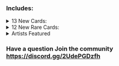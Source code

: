 ### Includes:

<details>
<summary>13 New Cards:
</summary>

|Name|Power|Health|Cost|Sigils|Tribes|
|:-|:-|:-|:-|:-|:-|
|Ace opossum|2|4| <img align="center" src="https://tinyurl.com/2p8wpx7f">| Trinket Bearer|None|
|Ash grey|2|2| <img align="center" src="https://tinyurl.com/2p8ev3yj">| Guardian|Canine|
|Clueless|2|4| <img align="center" src="https://tinyurl.com/mv6tnc5e">| Random Strike,  Random Strafe||
|crimson|5|5| <img align="center" src="https://tinyurl.com/yrt8hwxr">| Frozen Away|None|
|Doggo Hank|1|5| <img align="center" src="https://tinyurl.com/42jumw7s">| Guardian|Canine|
|EGG|0|1| <img align="center" src="https://tinyurl.com/2p8ev3yj">| Bellist||
|Jewelstine|2|2| <img align="center" src="https://tinyurl.com/42jumw7s">| Annoying,  Airborne|Bird|
|Kidd ghost|1|3| <img align="center" src="https://tinyurl.com/42jumw7s">| Bifurcated Strike,  Many Lives|None|
|MaterialEnergy|0|3| <img align="center" src="https://tinyurl.com/yrt8hwxr">| Trifurcated Strike,  Bifurcated Strike,  Frozen Away||
|Niki The sylph|3|2| <img align="center" src="https://tinyurl.com/58ksh7sk">| Airborne,  Trinket Bearer|Bird|
|Pharoh's Pets|0|1| <img align="center" src="https://tinyurl.com/2p8wpx7f">| Many Lives,  Worthy Sacrifice||
|Serpent|2|3| <img align="center" src="https://tinyurl.com/mstdm6ew">| Launcher||
|Singularity|4|4| <img align="center" src="https://tinyurl.com/2p9d2vrh">| Trifurcated Strike,  Pierce,  Haste|Squirrel, Bird, Canine, Hooved, Reptile, Insect|
</details>

<details>
<summary>12 New Rare Cards:
</summary>

|Name|Power|Health|Cost|Sigils|Tribes|
|:-|:-|:-|:-|:-|:-|
|Alisourus Rex|1|2| <img align="center" src="https://tinyurl.com/yrt8hwxr">| Unkillable,  Corpse Eater|None|
|Anime Jesus|1|1| <img align="center" src="https://tinyurl.com/42jumw7s">| Many Lives,  Amorphous|Bird|
|Attack Helicopter|3|1| <img align="center" src="https://tinyurl.com/ytvkwtdd">| Trifurcated Strike|Bird|
|Daniel Mullins|3|2| <img align="center" src="https://tinyurl.com/yrt8hwxr">| Vicious||
|Geck Larva|0|1| <img align="center" src="https://tinyurl.com/2p8ev3yj">| Fledgling|Reptile|
|Hank|2|1| <img align="center" src="https://tinyurl.com/2p8ev3yj">| Many Lives,  Fledgling||
|Hank and Lucy|Ouroboros + 2|Ouroboros + 3| <img align="center" src="https://tinyurl.com/42jumw7s">| Unkillable,  Many Lives||
|HeroYoYo|1|1| <img align="center" src="https://tinyurl.com/kt3f8tnw">| Superior Sacrifice,  Unkillable,  Bone lord 6||
|Holy crusader|1|3| <img align="center" src="https://tinyurl.com/42jumw7s">| Frozen Away|None|
|Kevin Saxby|3|3| <img align="center" src="https://tinyurl.com/yrt8hwxr">| Trifurcated Strike||
|Lucy|1|3| <img align="center" src="https://tinyurl.com/2p8ev3yj">| Many Lives,  Fledgling||
|Zombified doll|0|1| <img align="center" src="https://tinyurl.com/276rt5yx">| Unkillable,  Bone King|None|
</details>

<details>
<summary>Artists Featured
</summary>

HeroYoYo

Niki The Slyph

Kitxipixi

And other Parts Of the community
</details>

### Have a question Join the community https://discord.gg/2UdePGDzfh
